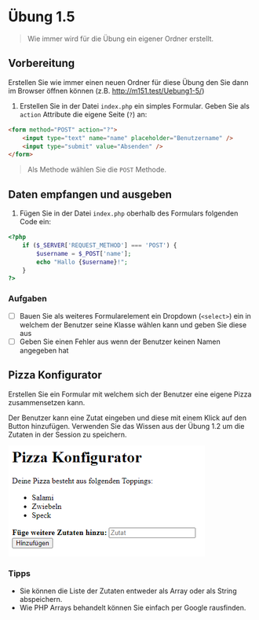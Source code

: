 # Übung 1.5 #

> Wie immer wird für die Übung ein eigener Ordner erstellt.

## Vorbereitung ##

Erstellen Sie wie immer einen neuen Ordner für diese Übung den Sie
dann im Browser öffnen können (z.B. http://m151.test/Uebung1-5/)


1. Erstellen Sie in der Datei `index.php` ein simples Formular. Geben Sie als `action` Attribute die eigene Seite (`?`) an:

```html
<form method="POST" action="?">
    <input type="text" name="name" placeholder="Benutzername" />
    <input type="submit" value="Absenden" />
</form>
```

> Als Methode wählen Sie die `POST` Methode.

## Daten empfangen und ausgeben ##

1. Fügen Sie in der Datei `index.php` oberhalb des Formulars folgenden Code ein:

```php
<?php
    if ($_SERVER['REQUEST_METHOD'] === 'POST') {
        $username = $_POST['name'];
        echo "Hallo {$username}!";
    }
?>
```

### Aufgaben ###

- [ ] Bauen Sie als weiteres Formularelement ein Dropdown (`<select>`) ein in welchem der Benutzer seine Klasse wählen kann und geben Sie diese aus
- [ ] Geben Sie einen Fehler aus wenn der Benutzer keinen Namen angegeben hat

## Pizza Konfigurator ##

Erstellen Sie ein Formular mit welchem sich der Benutzer eine eigene Pizza zusammensetzen kann.

Der Benutzer kann eine Zutat eingeben und diese mit einem Klick auf den Button hinzufügen. Verwenden Sie
das Wissen aus der Übung 1.2 um die Zutaten in der Session zu speichern.

![Pizza Konfigurator](https://github.com/Andi-Moser/SJ20-21-M151/raw/main/Uebungen/img/pizza.png)

### Tipps ###

- Sie können die Liste der Zutaten entweder als Array oder als String abspeichern.
- Wie PHP Arrays behandelt können Sie einfach per Google rausfinden.